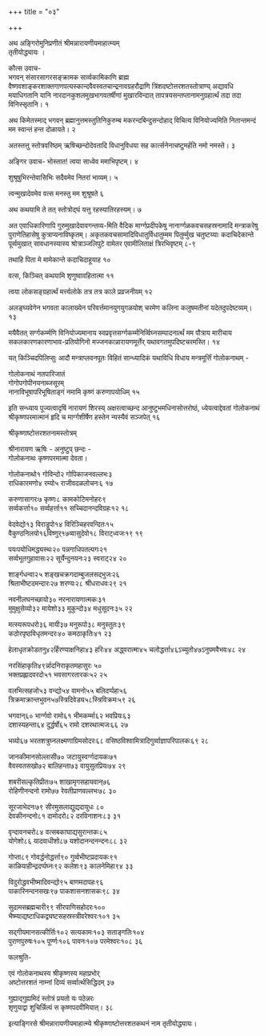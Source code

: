 +++
title = "०३"

+++

अथ अङ्गिरोमुनिप्रणीतं श्रीमन्नारायणीयमाहात्म्यम्  
तृतीयोद्ध्यायः ।



कौत्स उवाच-  
भगवन् संसारसागरसङ्क्रामक सार्व्वकामिकाणि ब्राह्म वैष्णवशाङ्करशाक्तगाणपत्यस्कान्दवैवस्वतचान्द्रनावग्रहरौद्राणि त्रिंशदष्टोत्तरशतस्तोत्राण्य् अद्यावधि मयाधिगतानि यानि नारदानकुशलमुखभागवतर्षीणां मुखारविन्दात् तापत्रयसन्तप्तानामनुग्रहार्त्थं तदा तदा विनिस्सृतानि। १



अथ किमेतस्माद् भगवन् ब्रह्मानुत्तमस्तुतिनिकुरुम्ब मकरन्दबिन्दुसन्दोहाद् विचित्य विनियोज्यमिति नितान्तमन्दं मम स्वान्तं हन्त दोळायते। २



अतस्तत्तु स्तोत्रवरिष्ठम् ऋषिच्छन्दोदेवतादि विधानुविधया सह कार्त्सनेनाचष्टुमर्हति नमो नमस्ते। ३



अङ्गिर उवाच- भोस्तात! त्वया साध्वेव ममाभिपृष्टम्। ४



शुश्रूषुभिरन्तेवासिभिः सदैवमेव नितरां भाव्यम्। ५



त्वन्मुखादेवमेव वत्स मनस्तु मम शुश्रूषते ६



अथ कथयामि ते तत् स्तोत्रोद्घं यत्तु रहस्यातिरहस्यम्। ७



अत एवाधिकारिणापि गुरुमुखादेवावगन्तव्य-मिति वैदिक मार्ग्गप्रदीपकेषु नानार्ग्गळकवचसहस्रनामादि मन्त्राकरेषु पुराणेतिहासेषु कुत्राप्यनाविष्कृतम्। अकृतकवचसामादिविधातुर्विधातुम्मम पितुर्म्मुख चतुष्टय्याः कदाचिदेकान्ते पूर्व्वमुखात् सावधानस्यास्य श्रोत्राञ्जलिपुटे वामेतर एवामीलिताक्षं त्रिरभिवृष्टम् ८-९



तथाहि पिता मे मामेकान्ते कदाचिदाहूयाह १०



वत्स, किञ्चित् कथयामि शृणुष्वावहितात्मा ११



त्वया लोकसङ्ग्रहार्त्थं मर्त्त्यलोके तत्र तत्र काले प्रव्रजनीयम् १२



अलङ्घ्यवेगेन भगवता कालाख्येन परिवर्त्तमानयुगयुगळयोश् चरमेण कलिना कलुषमतीनां यदेतदुपदेष्टव्यम्। १३



मयैवैतत् सर्ग्गकर्म्मणि विनियोज्यमानाय स्वप्रवृत्तसर्ग्गकर्म्मनिर्व्विघ्नसम्पादनार्त्थं मम पौत्राय मारीचाय सकलकारणकारणाभाव-प्रतियोगिनो मज्जनकान्नारायणमूर्त्तेर् यथावगतमुपदिष्टचरमस्ति। १४



यत् किञ्चिदपिलिप्सुः आदौ मन्त्राप्लवनपूतः विहितं सान्ध्यादिकं यथाविधि विधाय मन्त्रमूर्त्तिं गोलोकनाथम् - 



गोलोकनाथं नतपारिजातं  
गोगोपगोपीनयनाब्जसूरम्  
नानाविभूषापरिभूषिताङ्गं
नमामि कृष्णं करुणापयोधिम् १५



इति सन्ध्याय पूज्यत्वादृषिं नारायणं शिरस्य् अक्षरत्वाच्छन्द आनुष्टुभमधिनासोत्तरोष्ठं, ध्येयत्वाद्देवतां गोलोकनाथं श्रीकृष्णपरमात्मानं हृदि च मार्ग्गशीर्षेण हस्तेन न्यस्यैवं सञ्जपेत् १६



श्रीकृष्णाष्टोत्तरशतनामस्तोत्रम्



श्रीनारायण ऋषिः - अनुष्टुप् छन्दः -  
गोलोकनाथः कृष्णपरमात्मा देवता।



गोलोकनाथो१ गोविन्दो२ गोपिकाजनवल्लभः३  
राधिकारमणो४ रम्यो५ राजीवदळलोचनः६ १७



करुणासागरः७ कृष्णः८ कामकोटिमनोहरः९  
सर्व्वकर्त्ता१० सर्व्वहर्त्ता११ सच्चिदानन्दविग्रहः१२ १८



वेदवेद्यो१३ विराड्रूपो१४ विरिञ्चिहरवन्दितः१५  
वैकुण्ठनिलयो१६विष्णुर्१७व्वासुदेवो१८ विराट्ध्वजः१९ १९



पयःपयोधिमद्ध्यस्थः२० पन्नगाधिपतल्पगः२१  
सर्व्वभूतगुहावासः२२ सूर्येन्दुनयनः२३ स्वराट्२४ २०



शार्ङ्गधन्वा२५ शङ्खचक्रगदाम्बुजलसद्भुजः२६  
श्रिताभीष्टदमन्दारः२७ शरण्यः२८ श्रीधराधवः२९ २१



नवनीलघनच्छायो३० नरनारायणात्मकः३१  
मुमुक्षुसेव्यो३२ मायेशो३३ मुकुन्दो३४ मधुसूदनः३५ २२



मत्स्यरूपधरो३६ मायी३७ मनुरूपो३८ मनुस्तुतः३९  
कठोरपृष्ठविधृतमन्दरः४० कमठाकृतिः४१ २३



हेलाधृतक्रोडतनु४२र्हिरण्याक्षनिहा४३ हरिः४४ अद्ध्वरात्मा४५ चलोद्धर्त्ता४६ऽच्युतो४७ऽनुपमवैभवः४८ २४



नरसिंहाकृति४९र्न्नादनिराकृतमहासुरः ५०  
भक्तप्रह्लादवरदो५१ भवसागरतारकः५२ २५ 



वलभित्सहजो५३ वन्द्यो५४ वामनो५५ बलिदर्प्पहा५६  
त्रिक्रमाक्रान्तभुवन५७स्त्रिदिवेड्य५८स्त्रिविक्रमः५९ २६



भगवान्६० भार्ग्गवो रामो६१ भीमकर्म्मा६२ भवप्रियः६३  
दशास्यहन्ता६४ दुर्द्धर्षो६५ रामो दशरथात्मजः६६ २७



भव्यो६७ भरतशत्रुघ्नलक्ष्मणाग्रिमसोदरः६८ वसिष्ठविश्वामित्रादिगुर्व्वाज्ञापरिपालकः६९ २८



जानकीमानसोल्लासी७० जटायुस्वर्ग्गदायकः७१  
वैवस्वतसखो७२ बालिहन्ता७३ वायुसुतप्रियः७४ २९



शबरीसल्कृतिप्रीतः७५ शाखामृगसहायवान्७६  
रोहिणीनन्दनो रामो७७ रेवतीप्राणवल्लभः७८ ३०



सूरजाभेदनः७९ सीरमुसलाद्युद्यदायुधः ८०  
देवकीनन्दनो८१ दामोदरो८२ दरविनाशनः८३ ३१



वृन्दावनचरो८४ वत्सबकाघाद्यसुरान्तकः८५  
योगेशो८६ यादवाधीशो८७ यशोदानन्दनन्दनः८८ ३२



गोप्ता८९ गोवर्द्धनोद्धर्त्ता९० गुर्व्वभीष्टप्रदायकः९१  
काळियाहीन्द्रदर्प्पघ्नः९२ कलेशः९३ कालनेमिहा९४ ३३



विदुरोद्धवभीष्मादिवन्द्यो९५ बाणमदापहः९६  
पाकारिनन्दनसखः९७ पाकशासनशासकः९८ ३४



सुदामसब्रह्मचारी९९ सीरपाणिसहोदरः१००  
भैष्म्याद्यष्टाधिकद्व्यष्टसहस्रस्त्रीवरेश्वरः१०१ ३५



सद्गीयमानसत्कीर्त्तिः१०२ सत्यकामः१०३ सताङ्गतिः१०४  
पुराणपुरुषः१०५ पूर्ण्णः१०६ पावनः१०७ परमेश्वरः१०८ ३६



फलश्रुति-



एवं गोलोकनाथस्य श्रीकृष्णस्य महाप्रभोर्  
अष्टोत्तरशतं नाम्नां दिव्यं सर्व्वार्त्थसिद्धिदम् ३७



गुह्याद्गुह्यमिदं स्तोत्रं प्रयतो यः पठेन्नरः  
शृणुयाद्वा शुचिर्न्नित्यं स कृष्णपदवीमियात्। ३८





इत्याङ्गिरसे श्रीमन्नारायणीयमाहात्म्ये श्रीकृष्णाष्टोत्तरशतकथनं नाम तृतीयोद्ध्यायः।


